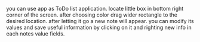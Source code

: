 you can use app as ToDo list application.
locate little box in bottom right corner of the screen.
after choosing color drag wider rectangle to the desired location.
after letting it go a new note will appear.
you can modify its values and save useful information by clicking on it and righting new info in each notes value fields.
